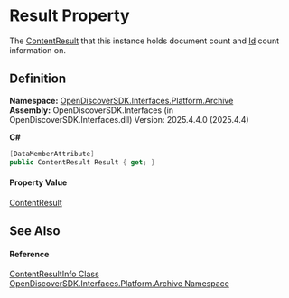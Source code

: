 # Result Property


The <a href="ff0037ea-a44f-2c8c-d4c2-7a636e133434">ContentResult</a> that this instance holds document count and <a href="6f1047fb-7367-c09c-5621-ae7632c8404b">Id</a> count information on.



## Definition
**Namespace:** <a href="dcc346b4-4dbe-f061-4b93-52d6a0a6fe6f">OpenDiscoverSDK.Interfaces.Platform.Archive</a>  
**Assembly:** OpenDiscoverSDK.Interfaces (in OpenDiscoverSDK.Interfaces.dll) Version: 2025.4.4.0 (2025.4.4)

**C#**
``` C#
[DataMemberAttribute]
public ContentResult Result { get; }
```



#### Property Value
<a href="ff0037ea-a44f-2c8c-d4c2-7a636e133434">ContentResult</a>

## See Also


#### Reference
<a href="459fcf59-bebf-848f-4035-cc4395cc902f">ContentResultInfo Class</a>  
<a href="dcc346b4-4dbe-f061-4b93-52d6a0a6fe6f">OpenDiscoverSDK.Interfaces.Platform.Archive Namespace</a>  
